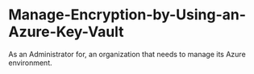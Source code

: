 # Manage-Encryption-by-Using-an-Azure-Key-Vault
As an Administrator for, an organization that needs to manage its Azure environment.
